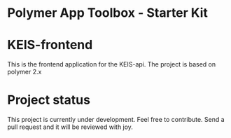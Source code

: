 # Polymer App Toolbox - Starter Kit

# KEIS-frontend
This is the frontend application for the KEIS-api. The project is based on polymer 2.x

# Project status
This project is currently under development. Feel free to contribute. Send a pull request and it will be reviewed with joy.
